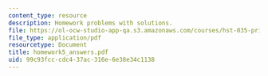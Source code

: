 ```yaml
---
content_type: resource
description: Homework problems with solutions.
file: https://ol-ocw-studio-app-qa.s3.amazonaws.com/courses/hst-035-principle-and-practice-of-human-pathology-spring-2003/99c93fcccdc437ac316e6e38e34c1138_homework5_answers.pdf
file_type: application/pdf
resourcetype: Document
title: homework5_answers.pdf
uid: 99c93fcc-cdc4-37ac-316e-6e38e34c1138
---
```

